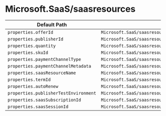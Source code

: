 # Microsoft.SaaS/saasresources

| Default Path | Alias |
|---|---|
| `properties.offerId` | `Microsoft.SaaS/saasresources/offerId` |
| `properties.publisherId` | `Microsoft.SaaS/saasresources/publisherId` |
| `properties.quantity` | `Microsoft.SaaS/saasresources/quantity` |
| `properties.skuId` | `Microsoft.SaaS/saasresources/skuId` |
| `properties.paymentChannelType` | `Microsoft.SaaS/saasresources/paymentChannelType` |
| `properties.paymentChannelMetadata` | `Microsoft.SaaS/saasresources/paymentChannelMetadata` |
| `properties.saasResourceName` | `Microsoft.SaaS/saasresources/saasResourceName` |
| `properties.termId` | `Microsoft.SaaS/saasresources/termId` |
| `properties.autoRenew` | `Microsoft.SaaS/saasresources/autoRenew` |
| `properties.publisherTestEnvironment` | `Microsoft.SaaS/saasresources/publisherTestEnvironment` |
| `properties.saasSubscriptionId` | `Microsoft.SaaS/saasresources/saasSubscriptionId` |
| `properties.saasSessionId` | `Microsoft.SaaS/saasresources/saasSessionId` |

